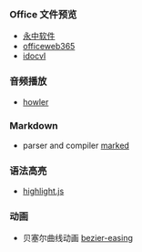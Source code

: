 ### Office 文件预览

* [永中软件](http://www.yozosoft.com/home.htm)
* [officeweb365](https://www.officeweb365.com/)
* [idocvI](https://www.idocv.com/index.html)

### 音频播放

* [howler](https://howlerjs.com/)

### Markdown

* parser and compiler [marked](https://marked.js.org/)

### 语法高亮

* [highlight.js](https://highlightjs.org/)

### 动画

* 贝塞尔曲线动画 [bezier-easing](https://www.npmjs.com/package/bezier-easing)